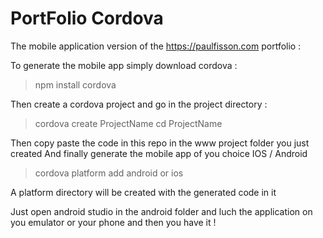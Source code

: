 # PortFolio Cordova

The mobile application version of the https://paulfisson.com portfolio :

To generate the mobile app simply download cordova :

> npm install cordova

Then create a cordova project and go in the project directory :

> cordova create ProjectName
> cd ProjectName

Then copy paste the code in this repo in the www project folder you just created 
And finally generate the mobile app of you choice IOS / Android

> cordova platform add android or ios

A platform directory will be created with the generated code in it 

Just open android studio in the android folder and luch the application on you emulator or your phone and then you have it !


